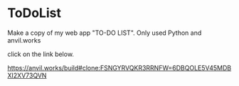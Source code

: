 # ToDoList
Make a copy of my web app "TO-DO LIST".  Only used Python and anvil.works

click on the link below.

https://anvil.works/build#clone:FSNGYRVQKR3RRNFW=6DBQOLE5V45MDBXI2XV73QVN



